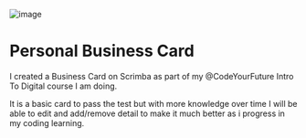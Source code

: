 ![image](https://user-images.githubusercontent.com/125750266/224617236-2d084aff-bb01-462d-8fff-f62e0eb09e24.png)

# Personal Business Card

I created a Business Card on Scrimba as part of my @CodeYourFuture Intro To Digital course I am doing. 

It is a basic card to pass the test but with more knowledge over time I will be able to edit and add/remove detail to make it much better as i progress in my coding learning. 
